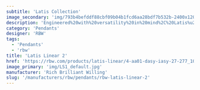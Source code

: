 ```yaml
---
subtitle: 'Latis Collection'
image_secondary: 'img/793b4befddf88cbf09b04b1fcd6aa28bdf7b532b-2400x1200.png'
description: 'Engineered%20with%20versatility%20in%20mind%2C%20Latis%u2019s%20intelligent%2C%20fail-safe%20design%20easily%20adapts%20to%20a%20wide%20range%20of%20spaces%2C%20looks%2C%20and%20architectural%20conditions.%20Evocative%20of%20a%20structural%20I-beam%2C%20its%20deceptively%20minimalist%20profile%20packs%20robust%20performance%20capabilities%20into%20RBW%u2019s%20new%20optic%20platform.'
category: 'Pendants'
designer: 'RBW'
tags:
  - 'Pendants'
  - 'rbw'
title: 'Latis Linear 2'
href: 'https://rbw.com/products/latis-linear/4-aa01-dasy-iasy-27-277_10_din-no_s'
image_primary: 'img/LS1_default.jpg'
manufacturer: 'Rich Brilliant Willing'
slug: '/manufacturers/rbw/pendants/rbw-latis-linear-2'
---
```

